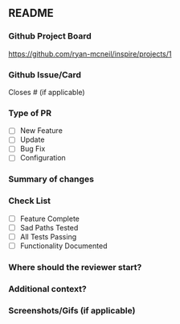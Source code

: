 ## README

### Github Project Board

https://github.com/ryan-mcneil/inspire/projects/1

### Github Issue/Card #
Closes # (if applicable)

### Type of PR
- [ ] New Feature
- [ ] Update
- [ ] Bug Fix
- [ ] Configuration

### Summary of changes


### Check List
- [ ] Feature Complete
- [ ] Sad Paths Tested
- [ ] All Tests Passing
- [ ] Functionality Documented

### Where should the reviewer start?


### Additional context?


### Screenshots/Gifs (if applicable)
